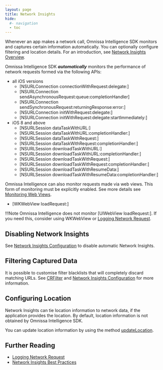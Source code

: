 ```yaml
---
layout: page
title: Network Insights
hide:
  #- navigation
  - toc
---
```


Whenever an app makes a network call, Omnissa Intelligence SDK monitors and captures certain information automatically. You can optionally configure filtering and location details. For an introduction, see [Network Insights Overview](../../dev-centre/ws1-intel/core-capabilities.md#network-insights-overview).

Omnissa Intelligence SDK ***automatically*** monitors the performance of network requests formed via the following APIs:

- all iOS versions
  - [NSURLConnection connectionWithRequest:delegate:]
  - [NSURLConnection sendAsynchronousRequest:queue:completionHandler]
  - [NSURLConnection sendSynchronousRequest:returningResponse:error:]
  - [NSURLConnection initWithRequest:delegate:]
  - [NSURLConnection initWithRequest:delegate:startImmediately:]
- iOS 8 and above
  - [NSURLSession dataTaskWithURL:]
  - [NSURLSession dataTaskWithURL:completionHandler:]
  - [NSURLSession dataTaskWithRequest:]
  - [NSURLSession dataTaskWithRequest:completionHandler:]
  - [NSURLSession downloadTaskWithURL:]
  - [NSURLSession downloadTaskWithURL:completionHandler:]
  - [NSURLSession downloadTaskWithRequest:]
  - [NSURLSession downloadTaskWithRequest:completionHandler:]
  - [NSURLSession downloadTaskWithResumeData:]
  - [NSURLSession downloadTaskWithResumeData:completionHandler:]

Omnissa Intelligence can also monitor requests made via web views. This form of monitoring must be explicitly enabled. See more details see [Monitoring Web Views](ws1config.md#monitoring-web-views).

- [WKWebView loadRequest:]

!!!Note
    Omnissa Intelligence does not monitor [UIWebView loadRequest:]. If you need this, consider using WKWebView or [Logging Network Request](ws1intelligence.md#logging-network-request).

## Disabling Network Insights

See [Network Insights Configuration](ws1config.md#network-insights-configuration) to disable automatic Network Insights.

## Filtering Captured Data

It is possible to customise filter blacklists that will completely discard matching URLs. See [CRFilter](crfilter.md) and [Network Insights Configuration](ws1config.md#network-insights-configuration) for more information.

## Configuring Location

Network Insights can tie location information to network data, if the application provides the location. By default, location information is not obtained by Omnissa Intelligence SDK.

You can update location information by using the method [updateLocation](ws1intelligence.md#updatelocationtolatitudelongitude).

## Further Reading

- [Logging Network Request](ws1intelligence.md#logging-network-request)
- [Network Insights Best Practices](https://www.apteligent.com/developer-resources/network-insights-best-practices/)

